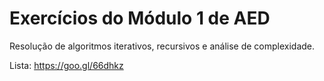 # Exercícios do Módulo 1 de AED
Resolução de algoritmos iterativos, recursivos e análise de complexidade.

Lista: https://goo.gl/66dhkz
